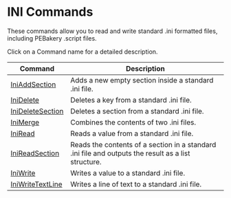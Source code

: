 # INI Commands

These commands allow you to read and write standard .ini formatted files, including PEBakery .script files.

Click on a Command name for a detailed description.

| Command | Description |
| --- | --- |
| [IniAddSection](./IniAddSection.md) | Adds a new empty section inside a standard .ini file. |
| [IniDelete](./IniDelete.md) | Deletes a key from a standard .ini file. |
| [IniDeleteSection](./IniDeleteSection.md) | Deletes a section from a standard .ini file. |
| [IniMerge](./IniMerge.md) | Combines the contents of two .ini files. |
| [IniRead](./IniRead.md) | Reads a value from a standard .ini file. |
| [IniReadSection](./IniReadSection.md) | Reads the contents of a section in a standard .ini file and outputs the result as a list structure. |
| [IniWrite](./IniWrite.md) | Writes a value to a standard .ini file. |
| [IniWriteTextLine](./IniWriteTextLine.md) | Writes a line of text to a standard .ini file. |